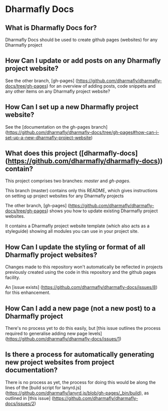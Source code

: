 Dharmafly Docs
==============

What is Dharmafly Docs for?
-----------------------------

Dharmafly Docs should be used to create github pages (websites) for any Dharmafly project

How Can I update or add posts on any Dharmafly project website?
--------------------------------------------------------

See the other branch, [gh-pages] (https://github.com/dharmafly/dharmafly-docs/tree/gh-pages) for an overview of adding posts, code snippets and any other items on any Dharmafly project website?

How Can I set up a new Dharmafly project website?
----------------------------

See the [documentation on the gh-pages branch] (https://github.com/dharmafly/dharmafly-docs/tree/gh-pages#how-can-i-set-up-a-new-dharmafly-project-website)

What does this project ([dharmafly-docs] (https://github.com/dharmafly/dharmafly-docs)) contain?
------------------------------------------------------------------------

This project comprises two branches: *master* and *gh-pages*.

This branch (master) contains only this README, which gives instructions on setting up project websites for any Dharmafly projects

The other branch, [gh-pages] (https://github.com/dharmafly/dharmafly-docs/tree/gh-pages) shows you how to update existing Dharmafly project websites.

It contains a Dharmafly project website template (which also acts as a styleguide) showing all modules you can use in your project site.

How Can I update the styling or format of all Dharmafly project websites?
------------------------------

Changes made to this repository won't automatically be reflected in projects previously created using the code in this repository and the github pages facility.

An [issue exists] (https://github.com/dharmafly/dharmafly-docs/issues/8) for this enhancement.

How Can I add a new page (not a new post) to a Dharmafly project
-----------------------------------------------

There's no process yet to do this easily, but [this issue outlines the process required to generalise adding new page levels]
(https://github.com/dharmafly/dharmafly-docs/issues/1)

Is there a process for automatically generating new project websites from project documentation?
----------------------------

There is no process as yet, the process for doing this would be along the lines of the [build script for lanyrd.js] (https://github.com/dharmafly/lanyrd.js/blob/gh-pages/_bin/build), as outlined in [this issue] (https://github.com/dharmafly/dharmafly-docs/issues/2)